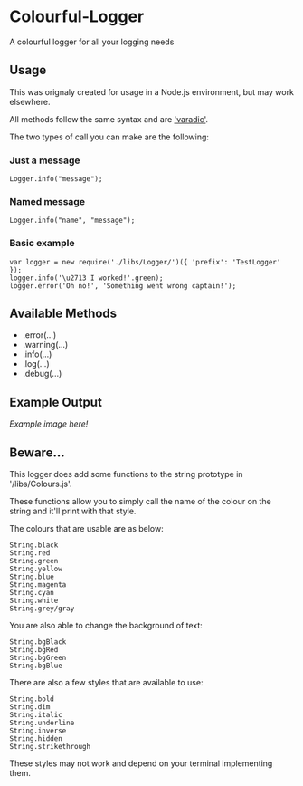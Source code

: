 # Colourful-Logger
A colourful logger for all your logging needs

## Usage

This was orignaly created for usage in a Node.js environment, but may work elsewhere.

All methods follow the same syntax and are ['varadic'](https://en.wikipedia.org/wiki/Variadic_function).

The two types of call you can make are the following:

### Just a message

    Logger.info("message");

### Named message

    Logger.info("name", "message");

### Basic example

    var logger = new require('./libs/Logger/')({ 'prefix': 'TestLogger' });
    logger.info('\u2713 I worked!'.green);
    logger.error('Oh no!', 'Something went wrong captain!');

## Available Methods

- .error(...)
- .warning(...)
- .info(...)
- .log(...)
- .debug(...)

## Example Output

*Example image here!*

## Beware...

This logger does add some functions to the string prototype in '/libs/Colours.js'.

These functions allow you to simply call the name of the colour on the string and it'll print with that style.

The colours that are usable are as below:

    String.black
    String.red
    String.green
    String.yellow
    String.blue
    String.magenta
    String.cyan
    String.white
    String.grey/gray

You are also able to change the background of text:

    String.bgBlack
    String.bgRed
    String.bgGreen
    String.bgBlue

There are also a few styles that are available to use:

    String.bold
    String.dim
    String.italic
    String.underline
    String.inverse
    String.hidden
    String.strikethrough

These styles may not work and depend on your terminal implementing them.
